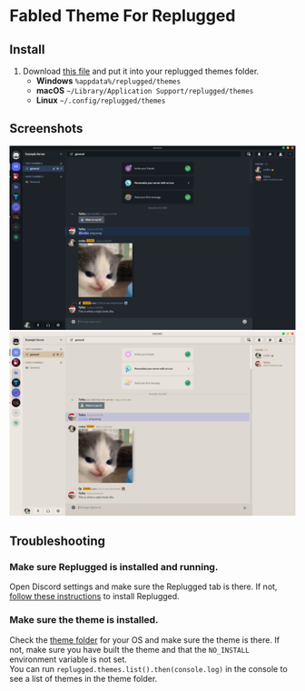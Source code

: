# Fabled Theme For Replugged

## Install

1. Download [this file](https://github.com/Teltta/fabled-theme/releases/latest/download/dev.Teltta.FabledTheme.asar) and put it into your replugged themes folder.
    - **Windows** `%appdata%/replugged/themes`
    - **macOS** `~/Library/Application Support/replugged/themes`
    - **Linux** `~/.config/replugged/themes`

## Screenshots

<img src="./assets/image.png">
<img src="./assets/image2.png">

## Troubleshooting

### Make sure Replugged is installed and running.

Open Discord settings and make sure the Replugged tab is there. If not,
[follow these instructions](https://github.com/replugged-org/replugged#installation) to install
Replugged.

### Make sure the theme is installed.

Check the [theme folder](https://github.com/replugged-org/replugged#installing-plugins-and-themes)
for your OS and make sure the theme is there. If not, make sure you have built the theme and that
the `NO_INSTALL` environment variable is not set.  
You can run `replugged.themes.list().then(console.log)` in the console to see a list of themes in
the theme folder.
